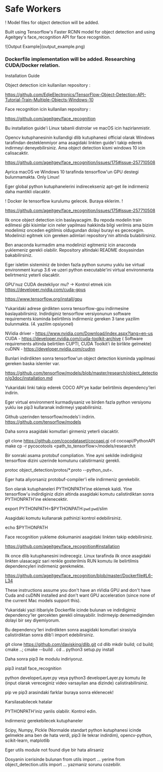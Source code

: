 # Safe Workers

! Model files for object detection will be added. 

Built using Tensorflow's Faster RCNN model for object detection and using Ageitgey's face_recognition API for face recognition.



![Output Example|(output_example.png)

### Dockerfile implementation will be added. Researching CUDA/Docker relation.

Installation Guide 

Object detection icin kullanilan repository : 

https://github.com/EdjeElectronics/TensorFlow-Object-Detection-API-Tutorial-Train-Multiple-Objects-Windows-10

Face recognition icin kullanilan repository :

https://github.com/ageitgey/face_recognition

Bu installation guide'i Linux tabanli distrolar ve macOS icin hazirlanmistir. 

Opencv kutuphanesinin kullandigi dlib kutuphanesi official olarak Windows tarafindan desteklenmiyor ama asagidaki linkten guide'i takip ederek indirmeyi deneyebilirsiniz. Ama object detection kismi windows 10 icin calisacaktir.

https://github.com/ageitgey/face_recognition/issues/175#issue-257710508

Ayrica macOS ve Windows 10 tarafinda tensorflow'un GPU destegi bulunmamakta. Only Linux!

Eger global python kutuphanelerini indirecekseniz apt-get ile indirmeniz daha mantikli olacaktir.

! Docker ile tensorflow kurulumu gelecek. Buraya eklerim. !

https://github.com/ageitgey/face_recognition/issues/175#issue-257710508

Ilk once object detection icin baslayacagim. Bu repoda modelin train edilmesi gibi kisimlar icin neler yapilmasi hakkinda bilgi verilmis ama bizim modelimiz onceden egitilmis  oldugundan dolayi burayi es gececegim. Modelinizi egitmek icin gereken adimlari repository'nin altinda bulabilirsiniz. 

Ben anaconda kurmadim ama modelinizi egitmeniz icin anaconda yuklemeniz gerekli olabilir. Repository altindaki README dosyasindan bakabilirsiniz.

Eger isletim sisteminiz de birden fazla python surumu yuklu ise virtual environment kurup 3.6 ve uzeri python executable'ini virtual environmenta belirtmeniz yeterli olacaktir. 

GPU'nuz CUDA destekliyor mu?  -> Kontrol etmek icin 
https://developer.nvidia.com/cuda-gpus

https://www.tensorflow.org/install/gpu

Yukaridaki adrese girdikten sonra tensorflow-gpu indirmesine baslayabilirsiniz. Indirdiginiz tensorflow versiyonunun software requirements kisminda belirtilmis indirmeniz gereken 3 tane yazilim bulunmakta. (4. yazilim opsiyonel)

NVidia driver  - https://www.nvidia.com/Download/index.aspx?lang=en-us
CUDA - https://developer.nvidia.com/cuda-toolkit-archive ( Software requirements altinda belirtilen CUPTI, CUDA Toolkit'i ile birlikte gelmekte)
cuDNN - https://developer.nvidia.com/cudnn

Bunlari indirdikten sonra tensorflow'un object detection kisminda yapilmasi gereken baska islemler var. 

https://github.com/tensorflow/models/blob/master/research/object_detection/g3doc/installation.md

Yukaridaki linki takip ederek COCO API'ye kadar belirtilmis dependency'leri indirin. 

Eger virtual environment kurmadiysaniz ve birden fazla python versiyonu yuklu ise pip3 kullaranak indirmeyi yapabilirsiniz.

Github uzerinden tensorflow/models'i indirin. https://github.com/tensorflow/models

Daha sonra asagidaki komutlari girmeniz yeterli olacaktir.

git clone https://github.com/cocodataset/cocoapi.gi
cd cocoapi/PythonAPI
make
cp -r pycocotools <path_to_tensorflow>/models/research/t

Bir sonraki asama protobuf compliation. Yine ayni sekilde indirdiginiz tensorflow dizini uzerinde komutunu calistirmaniz gerekli.

protoc object_detection/protos/*.proto --python_out=.

Eger hata aliyorsaniz protobuf-compiler'i elle indirmeniz gerekebilir.

Son olarak kutuphaneleri PYTHONPATH'ine eklemek kaldi. Yine tensorflow'u indirdiginiz dizin altinda asagidaki komutu calistirdiktan sonra PYTHONPATH'ine eklenecektir.

export PYTHONPATH=$PYTHONPATH:`pwd`:`pwd`/slim  

Asagidaki komutu kullanarak pathinizi kontrol edebilirsiniz.

echo $PYTHONPATH

Face recognition yukleme dokumanini asagidaki linkten takip edebilirsiniz.

https://github.com/ageitgey/face_recognition#installation

Ilk once dlib kutuphanesini indirecegiz. Linux tarafinda ilk once asagidaki linkten ulasacagiz sari renkle gosterilmis RUN komutu ile belirtilmis dependencyleri indirmeniz gerekmekte. 

https://github.com/ageitgey/face_recognition/blob/master/Dockerfile#L6-L34

These instructions assume you don't have an nVidia GPU and don't have Cuda and cuDNN installed and don't want GPU acceleration (since none of the current Mac models support this).

Yukaridaki yazi itibariyle Dockerfile icinde bulunan ve indirdigimiz dependency'ler gercekten gerekli olmayabilir. Indirmeyip denemedigimden dolayi bir sey diyemiyorum. 

Bu dependency'leri indirdikten sonra asagidaki komutlari sirasiyla calistirdiktan sonra dlib'i import edebilirsiniz.

git clone https://github.com/davisking/dlib.git
cd dlib
mkdir build; cd build; cmake ..; cmake --build .
cd ..
python3 setup.py install

Daha sonra pip3 ile modulu indiriyoruz.

pip3 install face_recognition

python developerLayer.py veya python3 developerLayer.py komutu ile (input olarak vereceginiz video varsayilan ana dizinde) calistirabilirsiniz.

pip ve pip3 arasindaki farklar buraya sonra eklenecek!

Karsilasabilecek hatalar

PYTHONPATH'iniz yanlis olabilir. Kontrol edin.

Indirmeniz gerekebilecek kutuphaneler

Scipy, Numpy, Pickle (Normalde standart python kutuphanesi icinde gelmekte ama ben de hata verdi, pip3 ile tekrar indirdim), opencv-python, scikit-learn, matplotlib

Eger utils module not found diye bir hata alirsaniz 

Dosyanin icerisinde bulunan
from utils import ... 
yerine 
from object_detection.utils import ... 
yazmaniz sorunu cozebilir.
